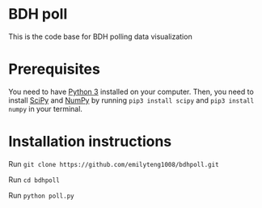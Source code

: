 # BDH poll

This is the code base for BDH polling data visualization

# Prerequisites

You need to have [Python 3](https://www.python.org/downloads/) installed on your computer. Then,
you need to install [SciPy](https://www.scipy.org/) and [NumPy](https://numpy.org/) 
by running `pip3 install scipy` and `pip3 install numpy` in your terminal.

# Installation instructions

Run `git clone https://github.com/emilyteng1008/bdhpoll.git`

Run `cd bdhpoll`

Run `python poll.py`

